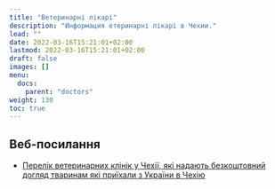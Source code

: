 ```yaml
---
title: "Ветеринарні лікарі"
description: "Информация етеринарні лікарі в Чехии."
lead: ""
date: 2022-03-16T15:21:01+02:00
lastmod: 2022-03-16T15:21:01+02:00
draft: false
images: []
menu:
  docs:
    parent: "doctors"
weight: 130
toc: true
---
```

## Веб-посилання

* [Перелік ветеринарних клінік у Чехії, які надають безкоштовний догляд тваринам які приїхали з України в Чехію](https://ukrajina.vetkom.cz/)